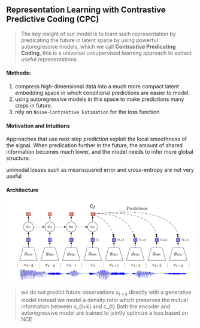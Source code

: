 ## Representation Learning with Contrastive Predictive Coding (CPC)

> The key insight of our model is to learn such representation by predicating
> the future in latent space by using powerful autoregressive models, which we call
> **Contrastive Predicating Coding**, this is a universal unsupervised learning approach
> to extract useful representations.

#### Methods:
1. compress high-dimensional data into a much more compact latent embedding 
space in which conditional predictions are easier to model.
2. using autoregressive models in this space to make predictions many steps in future.
3. rely on `Noise-Contrastive Estimation` for the loss function

#### Motivation and Intuitions
Approaches that use next step prediction exploit the local smoothness of the signal. 
When predication further in the future, the amount of shared information becomes much lower,
and the model needs to infer more global structure.

unimodal losses such as meansquared error and cross-entropy are not very useful

#### Architecture
![cpc model](pic/cpc.png)

> we do not predict future observations $x_{t+k}$ directly with a generative model
> instead we model a density ratio which preserves the mutual information between x_{t+k} and c_{t}
> Both the encoder and autoregressive model are trained to jointly optimize a loss based on NCE